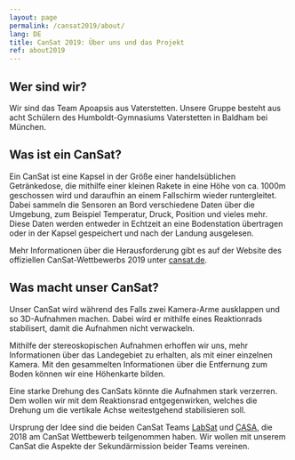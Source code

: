 ```yaml
---
layout: page
permalink: /cansat2019/about/
lang: DE
title: CanSat 2019: Über uns und das Projekt
ref: about2019
---
```


## Wer sind wir?
Wir sind das Team Apoapsis aus Vaterstetten. Unsere Gruppe besteht aus acht Schülern des Humboldt-Gymnasiums Vaterstetten in Baldham bei München.


## Was ist ein CanSat?
Ein CanSat ist eine Kapsel in der Größe einer handelsüblichen Getränkedose, die mithilfe einer kleinen Rakete in eine Höhe von ca. 1000m geschossen wird und daraufhin an einem Fallschirm wieder runtergleitet. Dabei sammeln die Sensoren an Bord verschiedene Daten über die Umgebung, zum Beispiel Temperatur, Druck, Position und vieles mehr. Diese Daten werden entweder in Echtzeit an eine Bodenstation übertragen oder in der Kapsel gespeichert und nach der Landung ausgelesen.

Mehr Informationen über die Herausforderung gibt es auf der Website des offiziellen CanSat-Wettbewerbs 2019 unter [cansat.de](https://cansat.de).


## Was macht unser CanSat?
Unser CanSat wird während des Falls zwei Kamera-Arme ausklappen und so 3D-Aufnahmen machen. Dabei wird er mithilfe eines Reaktionrads stabilisert, damit die Aufnahmen nicht verwackeln.

Mithilfe der stereoskopischen Aufnahmen erhoffen wir uns, mehr Informationen über das Landegebiet zu erhalten, als mit einer einzelnen Kamera. Mit den gesammelten Informationen über die Entfernung zum Boden können wir eine Höhenkarte bilden.

Eine starke Drehung des CanSats könnte die Aufnahmen stark verzerren. Dem wollen wir mit dem Reaktionsrad entgegenwirken, welches die Drehung um die vertikale Achse weitestgehend stabilisieren soll.

Ursprung der Idee sind die beiden CanSat Teams [LabSat](https://www.cansat.de/team-labsat) und [CASA](https://www.cansat.de/team-casa), die 2018 am CanSat Wettbewerb teilgenommen haben. Wir wollen mit unserem CanSat die Aspekte der Sekundärmission beider Teams vereinen.

